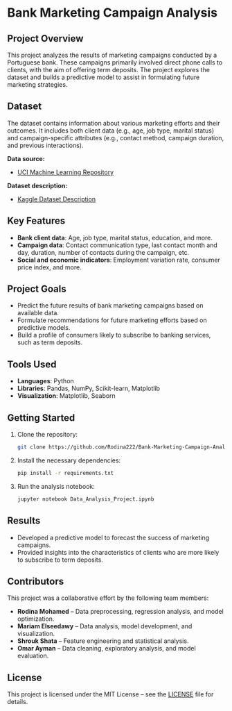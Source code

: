 # Bank Marketing Campaign Analysis

## Project Overview
This project analyzes the results of marketing campaigns conducted by a Portuguese bank. These campaigns primarily involved direct phone calls to clients, with the aim of offering term deposits. The project explores the dataset and builds a predictive model to assist in formulating future marketing strategies.

## Dataset
The dataset contains information about various marketing efforts and their outcomes. It includes both client data (e.g., age, job type, marital status) and campaign-specific attributes (e.g., contact method, campaign duration, and previous interactions).

**Data source:**  
- [UCI Machine Learning Repository](https://archive.ics.uci.edu/ml/datasets/bank+marketing)

**Dataset description:**  
- [Kaggle Dataset Description](https://www.kaggle.com/volodymyrgavrysh/bank-marketing-campaigns-data-set-description)

## Key Features
- **Bank client data**: Age, job type, marital status, education, and more.
- **Campaign data**: Contact communication type, last contact month and day, duration, number of contacts during the campaign, etc.
- **Social and economic indicators**: Employment variation rate, consumer price index, and more.

## Project Goals
- Predict the future results of bank marketing campaigns based on available data.
- Formulate recommendations for future marketing efforts based on predictive models.
- Build a profile of consumers likely to subscribe to banking services, such as term deposits.

## Tools Used
- **Languages**: Python
- **Libraries**: Pandas, NumPy, Scikit-learn, Matplotlib
- **Visualization**: Matplotlib, Seaborn

## Getting Started
1. Clone the repository:
    ```bash
    git clone https://github.com/Rodina222/Bank-Marketing-Campaign-Analysis.git
    ```
2. Install the necessary dependencies:
    ```bash
    pip install -r requirements.txt
    ```
3. Run the analysis notebook:
    ```bash
    jupyter notebook Data_Analysis_Project.ipynb
    ```

## Results
- Developed a predictive model to forecast the success of marketing campaigns.
- Provided insights into the characteristics of clients who are more likely to subscribe to term deposits.

## Contributors
This project was a collaborative effort by the following team members:
* **Rodina Mohamed** – Data preprocessing, regression analysis, and model optimization.
* **Mariam Elseedawy** – Data analysis, model development, and visualization.
* **Shrouk Shata** – Feature engineering and statistical analysis.
* **Omar Ayman** – Data cleaning, exploratory analysis, and model evaluation.

## License
This project is licensed under the MIT License – see the [LICENSE](LICENSE) file for details.
